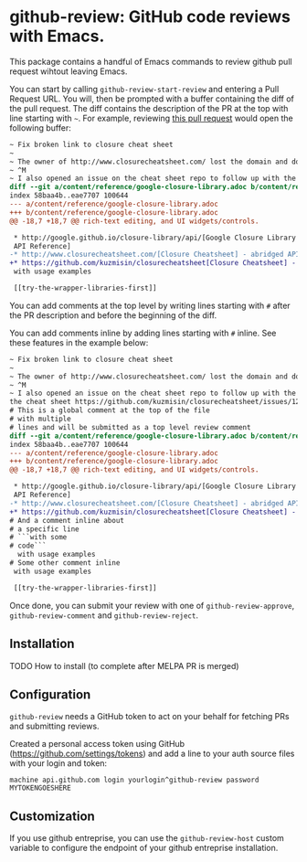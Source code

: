 # github-review: GitHub code reviews with Emacs.

This package contains a handful of Emacs commands to review github pull request
wihtout leaving Emacs.

You can start by calling `github-review-start-review` and entering a Pull Request URL. You will, then be prompted with a buffer containing the diff of the pull request. The diff contains the description of the PR at the top with line starting with `~`. For example, reviewing [this pull request](https://github.com/clojure/clojurescript-site/pull/293) would open the following buffer:

```diff
~ Fix broken link to closure cheat sheet
~
~ The owner of http://www.closurecheatsheet.com/ lost the domain and does not intend to maintain it. This commit replaces the now defunkt link to http://www.closurecheat$
~ ^M
~ I also opened an issue on the cheat sheet repo to follow up with the author of the cheat sheet https://github.com/kuzmisin/closurecheatsheet/issues/12.
diff --git a/content/reference/google-closure-library.adoc b/content/reference/google-closure-library.adoc
index 58baa4b..eae7707 100644
--- a/content/reference/google-closure-library.adoc
+++ b/content/reference/google-closure-library.adoc
@@ -18,7 +18,7 @@ rich-text editing, and UI widgets/controls.

 * http://google.github.io/closure-library/api/[Google Closure Library
 API Reference]
-* http://www.closurecheatsheet.com/[Closure Cheatsheet] - abridged API
+* https://github.com/kuzmisin/closurecheatsheet[Closure Cheatsheet] - abridged API
 with usage examples

 [[try-the-wrapper-libraries-first]]
```

You can add comments at the top level by writing lines starting with `#` after the PR description and before the beginning of the diff.

You can add comments inline by adding lines starting with `#` inline. See these features in the example below:

```diff
~ Fix broken link to closure cheat sheet
~
~ The owner of http://www.closurecheatsheet.com/ lost the domain and does not intend to maintain it. This commit replaces the now defunkt link to http://www.closurecheat$
~ ^M
~ I also opened an issue on the cheat sheet repo to follow up with the author of
the cheat sheet https://github.com/kuzmisin/closurecheatsheet/issues/12.
# This is a global comment at the top of the file
# with multiple
# lines and will be submitted as a top level review comment
diff --git a/content/reference/google-closure-library.adoc b/content/reference/google-closure-library.adoc
index 58baa4b..eae7707 100644
--- a/content/reference/google-closure-library.adoc
+++ b/content/reference/google-closure-library.adoc
@@ -18,7 +18,7 @@ rich-text editing, and UI widgets/controls.

 * http://google.github.io/closure-library/api/[Google Closure Library
 API Reference]
-* http://www.closurecheatsheet.com/[Closure Cheatsheet] - abridged API
+* https://github.com/kuzmisin/closurecheatsheet[Closure Cheatsheet] - abridged API
# And a comment inline about
# a specific line
# ```with some
# code```
  with usage examples
# Some other comment inline
 with usage examples

 [[try-the-wrapper-libraries-first]]
```

Once done, you can submit your review with one of `github-review-approve`, `github-review-comment` and `github-review-reject`.

## Installation

TODO How to install (to complete after MELPA PR is merged)

## Configuration

`github-review` needs a GitHub token to act on your behalf for fetching PRs and
submitting reviews.

Created a personal access token using GitHub (https://github.com/settings/tokens) and add a line to your auth source files with your login and token:

```
machine api.github.com login yourlogin^github-review password MYTOKENGOESHERE
```

## Customization

If you use github entreprise, you can use the `github-review-host` custom variable to
configure the endpoint of your github entreprise installation.
